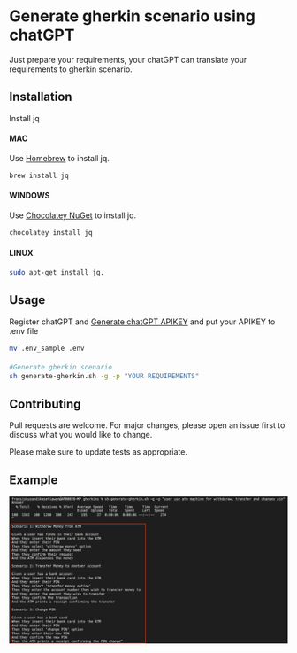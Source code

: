 # Generate gherkin scenario using chatGPT
Just prepare your requirements, your chatGPT can translate your requirements to gherkin scenario.

## Installation
Install jq

#### MAC
Use [Homebrew](http://brew.sh/) to install jq.
```bash
brew install jq
```

#### WINDOWS
Use [Chocolatey NuGet](https://chocolatey.org/) to install jq.
```bash
chocolatey install jq
```

#### LINUX
```bash
sudo apt-get install jq.
```

## Usage
Register chatGPT and [Generate chatGPT APIKEY](https://beta.openai.com/account/api-keys)
and put your APIKEY to .env file

```bash
mv .env_sample .env

#Generate gherkin scenario
sh generate-gherkin.sh -g -p "YOUR REQUIREMENTS"
```

## Contributing

Pull requests are welcome. For major changes, please open an issue first
to discuss what you would like to change.

Please make sure to update tests as appropriate.

## Example
![alt text](example.png)

